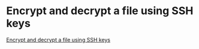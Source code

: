 # Encrypt and decrypt a file using SSH keys
[Encrypt and decrypt a file using SSH keys](https://bjornjohansen.no/encrypt-file-using-ssh-key)
